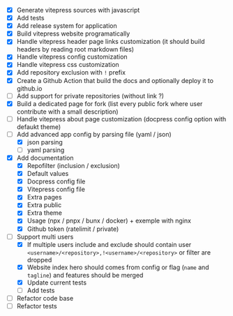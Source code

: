 - [x] Generate vitepress sources with javascript
- [x] Add tests
- [x] Add release system for application
- [x] Build vitepress website programatically
- [x] Handle vitepress header page links customization (it should build headers by reading root markdown files)
- [x] Handle vitepress config customization
- [x] Handle vitepress css customization
- [x] Add repository exclusion with `!` prefix
- [x] Create a Github Action that build the docs and optionally deploy it to github.io
- [ ] Add support for private repositories (without link ?)
- [x] Build a dedicated page for fork (list every public fork where user contribute with a small description)
- [ ] Handle vitepress about page customization (docpress config option with defaukt theme)
- [ ] Add advanced app config by parsing file (yaml / json)
  - [x] json parsing
  - [ ] yaml parsing
- [x] Add documentation
  - [x] Repofilter (inclusion / exclusion)
  - [x] Default values
  - [x] Docpress config file
  - [x] Vitepress config file
  - [x] Extra pages
  - [x] Extra public
  - [x] Extra theme
  - [x] Usage (npx / pnpx / bunx / docker) + exemple with nginx
  - [x] Github token (ratelimit / private)
- [ ] Support multi users
  - [x] If multiple users include and exclude should contain user `<username>/<repository>,!<username>/<repository>` or filter are dropped
  - [x] Website index hero should comes from config or flag (`name` and `tagline`) and features should be merged
  - [x] Update current tests
  - [ ] Add tests
- [ ] Refactor code base
- [ ] Refactor tests
